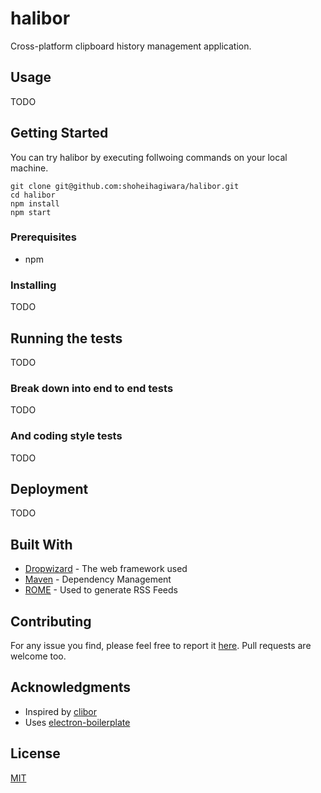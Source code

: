 # halibor

Cross-platform clipboard history management application.

## Usage

TODO

## Getting Started

You can try halibor by executing follwoing commands on your local machine.

```shell
git clone git@github.com:shoheihagiwara/halibor.git
cd halibor
npm install
npm start
```

### Prerequisites

- npm

### Installing

TODO

## Running the tests

TODO

### Break down into end to end tests

TODO

### And coding style tests

TODO

## Deployment

TODO

## Built With

* [Dropwizard](http://www.dropwizard.io/1.0.2/docs/) - The web framework used
* [Maven](https://maven.apache.org/) - Dependency Management
* [ROME](https://rometools.github.io/rome/) - Used to generate RSS Feeds

## Contributing

For any issue you find, please feel free to report it [here](https://github.com/shoheihagiwara/halibor/issues).
Pull requests are welcome too.

## Acknowledgments

* Inspired by [clibor](https://chigusa-web.com/)
* Uses [electron-boilerplate](https://github.com/szwacz/electron-boilerplate)

## License
[MIT](https://choosealicense.com/licenses/mit/)